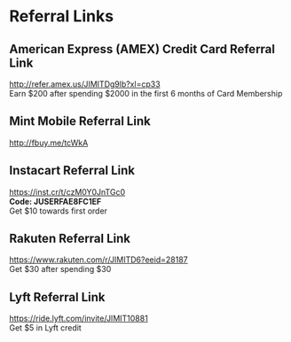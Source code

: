 # Referral Links

## American Express (AMEX) Credit Card Referral Link
<http://refer.amex.us/JIMITDg9lb?xl=cp33>  
Earn $200 after spending $2000 in the first 6 months of Card Membership

## Mint Mobile Referral Link
<http://fbuy.me/tcWkA>

## Instacart Referral Link
<https://inst.cr/t/czM0Y0JnTGc0>  
**Code: JUSERFAE8FC1EF**  
Get $10 towards first order

## Rakuten Referral Link
<https://www.rakuten.com/r/JIMITD6?eeid=28187>  
Get $30 after spending $30

## Lyft Referral Link
<https://ride.lyft.com/invite/JIMIT10881>  
Get $5 in Lyft credit
